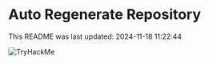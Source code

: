 # Auto Regenerate Repository

This README was last updated: 2024-11-18 11:22:44

 ![TryHackMe](https://tryhackme.com/badge/533634)